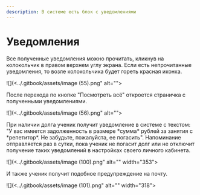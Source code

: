 ```yaml
---
description: В системе есть блок с уведомлениями
---
```


# Уведомления

Все полученные уведомления можно прочитать, кликнув на колокольчик в правом верхнем углу экрана. Если есть непрочитанные уведомления, то возле колокольчика будет гореть красная иконка.

![](<../.gitbook/assets/image (55).png" alt=""><figcaption></figcaption></figure>

После перехода по кнопке "Посмотреть всё" откроется страничка с полученными уведомлениями.&#x20;

![](<../.gitbook/assets/image (56).png" alt=""><figcaption></figcaption></figure>

При наличии долга ученик получит уведомление в системе с текстом: "У вас имеется задолженность в размере \*сумма\* рублей за занятия с \*репетитор\*. Не забудьте, пожалуйста, ее погасить". Напоминание отправляется раз в сутки, пока ученик не погасит долг или не отключит получение таких уведомлений в настройках своего личного кабинета.

![](<../.gitbook/assets/image (100).png" alt="" width="353"><figcaption></figcaption></figure>

И также ученик получит подобное предупреждение на почту.

![](<../.gitbook/assets/image (101).png" alt="" width="318"><figcaption></figcaption></figure>
